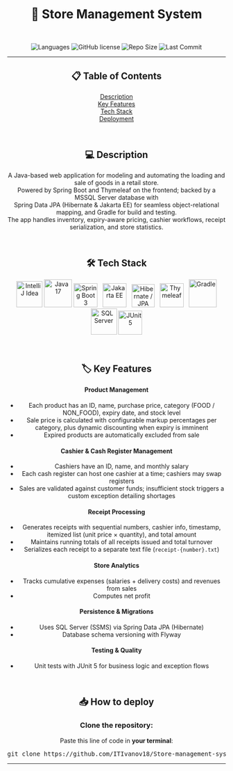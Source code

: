 <h1 align="center">🛒 Store Management System</h1>
<br>

<p align = "center">
  <img alt="Languages" src="https://img.shields.io/github/languages/count/ITIvanov18/Store-management-system?style=for-the-badge" /> 
  <img alt="GitHub license" src="https://img.shields.io/github/license/ITIvanov18/Store-management-system?style=for-the-badge">
  <img alt="Repo Size" src="https://img.shields.io/github/repo-size/ITIvanov18/Store-management-system?style=for-the-badge" /> 
  <img alt="Last Commit" src="https://img.shields.io/github/last-commit/ITIvanov18/Store-management-system?style=for-the-badge" />
</p>

---

<div align="center">

## 📋 Table of Contents
  
<ul style="list-style:none; padding:0; text-align:center;">
  <li><a href="#description">Description</a></li>
  <li><a href="#key-features">Key Features</a></li>
  <li><a href="#tech-stack">Tech Stack</a></li>
  <li><a href="#deployment">Deployment</a></li>
</ul>

<br>

## 💻 Description <a name="description"></a>

<p align = "center">A Java-based web application for modeling and automating the loading and sale of goods in a retail store. <br>
Powered by Spring Boot and Thymeleaf on the frontend; backed by a MSSQL Server database with <br>
Spring Data JPA (Hibernate & Jakarta EE) for seamless object-relational mapping, and Gradle for build and testing.<br>
The app handles inventory, expiry-aware pricing, cashier workflows, receipt serialization, and store statistics. </p>

<br>

## 🛠 Tech Stack <a name="tech-stack"></a>

<p align="center">
  <a href="https://www.jetbrains.com/idea/"><img src="https://img.icons8.com/color/96/intellij-idea.png" alt="IntelliJ Idea" width="60px"/></a>
  <a href="https://www.oracle.com/java/"><img src="https://img.icons8.com/color/96/java-coffee-cup-logo--v1.png" alt="Java 17" width="64px"/></a>
  <a href="https://spring.io/projects/spring-boot"><img src="https://img.icons8.com/color/96/spring-logo.png" alt="Spring Boot 3" width="55px"/></a> &nbsp
  <a href="https://jakarta.ee/"><img src="https://downloads.marketplace.jetbrains.com/files/20207/724021/icon/default.svg" alt="Jakarta EE" width="55px"/></a> &nbsp
  <a href="https://hibernate.org/"><img src="https://icon.icepanel.io/Technology/svg/Hibernate.svg" alt="Hibernate / JPA" width="53px"/></a> &nbsp
  <a href="https://www.thymeleaf.org/"><img src="https://www.thymeleaf.org/images/thymeleaf.png" alt="Thymeleaf" width="55px"/></a> &nbsp
  <a href="https://gradle.org/"><img src="https://icon.icepanel.io/Technology/svg/Gradle.svg" alt="Gradle" width="64px"/></a>
  <a href="https://docs.microsoft.com/sql/ssms/"><img src="https://img.icons8.com/color/96/microsoft-sql-server.png" alt="SQL Server" width="60px"/></a>
  <a href="https://junit.org/junit5/"><img src="https://junit.org/junit5/assets/img/junit5-logo.png" alt="JUnit 5" width="55px"/></a>
</p>

<br>

## 🏷️ Key Features <a name="key-features"></a>

#### Product Management
- Each product has an ID, name, purchase price, category (FOOD / NON_FOOD), expiry date, and stock level  
- Sale price is calculated with configurable markup percentages per category, plus dynamic discounting when expiry is imminent  
- Expired products are automatically excluded from sale  

#### Cashier & Cash Register Management
- Cashiers have an ID, name, and monthly salary  
- Each cash register can host one cashier at a time; cashiers may swap registers  
- Sales are validated against customer funds; insufficient stock triggers a custom exception detailing shortages  

#### Receipt Processing
- Generates receipts with sequential numbers, cashier info, timestamp, itemized list (unit price × quantity), and total amount  
- Maintains running totals of all receipts issued and total turnover  
- Serializes each receipt to a separate text file (`receipt-{number}.txt`)

#### Store Analytics
- Tracks cumulative expenses (salaries + delivery costs) and revenues from sales  
- Computes net profit  

#### Persistence & Migrations
- Uses SQL Server (SSMS) via Spring Data JPA (Hibernate)  
- Database schema versioning with Flyway  

#### Testing & Quality
- Unit tests with JUnit 5 for business logic and exception flows  

<br>

## 📥 How to deploy <a name="deployment"></a>
<h3> <B>Clone the repository:</B> </h3>

Paste this line of code in **your terminal**:
<pre>git clone https://github.com/ITIvanov18/Store-management-system.git</pre>

</div>

---
